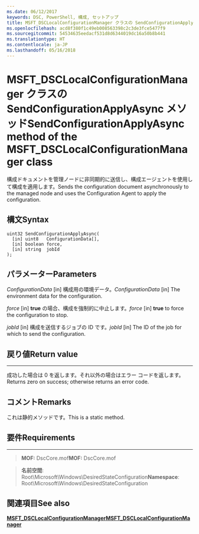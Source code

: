 ```yaml
---
ms.date: 06/12/2017
keywords: DSC, PowerShell, 構成, セットアップ
title: MSFT_DSCLocalConfigurationManager クラスの SendConfigurationApplyAsync メソッド
ms.openlocfilehash: acd8f380f1c49eb008563398c2c3de3fce5477f9
ms.sourcegitcommit: 54534635eedacf531d8d6344019dc16a50b8b441
ms.translationtype: HT
ms.contentlocale: ja-JP
ms.lasthandoff: 05/16/2018
---
```

# <a name="sendconfigurationapplyasync-method-of-the-msftdsclocalconfigurationmanager-class"></a><span data-ttu-id="4cc31-103">MSFT_DSCLocalConfigurationManager クラスの SendConfigurationApplyAsync メソッド</span><span class="sxs-lookup"><span data-stu-id="4cc31-103">SendConfigurationApplyAsync method of the MSFT_DSCLocalConfigurationManager class</span></span>

<span data-ttu-id="4cc31-104">構成ドキュメントを管理ノードに非同期的に送信し、構成エージェントを使用して構成を適用します。</span><span class="sxs-lookup"><span data-stu-id="4cc31-104">Sends the configuration document asynchronously to the managed node and uses the Configuration Agent to apply the configuration.</span></span>

<a name="syntax"></a><span data-ttu-id="4cc31-105">構文</span><span class="sxs-lookup"><span data-stu-id="4cc31-105">Syntax</span></span>
------

```mof
uint32 SendConfigurationApplyAsync(
  [in] uint8   ConfigurationData[],
  [in] boolean force,
  [in] string  jobId
);
```

<a name="parameters"></a><span data-ttu-id="4cc31-106">パラメーター</span><span class="sxs-lookup"><span data-stu-id="4cc31-106">Parameters</span></span>
----------

<span data-ttu-id="4cc31-107">*ConfigurationData* \[in\] 構成用の環境データ。</span><span class="sxs-lookup"><span data-stu-id="4cc31-107">*ConfigurationData* \[in\] The environment data for the configuration.</span></span>

<span data-ttu-id="4cc31-108">*force* \[in\] **true** の場合、構成を強制的に中止します。</span><span class="sxs-lookup"><span data-stu-id="4cc31-108">*force* \[in\] **true** to force the configuration to stop.</span></span>

<span data-ttu-id="4cc31-109">*jobId* \[in\] 構成を送信するジョブの ID です。</span><span class="sxs-lookup"><span data-stu-id="4cc31-109">*jobId* \[in\] The ID of the job for which to send the configuration.</span></span>

## <a name="return-value"></a><span data-ttu-id="4cc31-110">戻り値</span><span class="sxs-lookup"><span data-stu-id="4cc31-110">Return value</span></span>
------------

<span data-ttu-id="4cc31-111">成功した場合は 0 を返します。それ以外の場合はエラー コードを返します。</span><span class="sxs-lookup"><span data-stu-id="4cc31-111">Returns zero on success; otherwise returns an error code.</span></span>

## <a name="remarks"></a><span data-ttu-id="4cc31-112">コメント</span><span class="sxs-lookup"><span data-stu-id="4cc31-112">Remarks</span></span>

<span data-ttu-id="4cc31-113">これは静的メソッドです。</span><span class="sxs-lookup"><span data-stu-id="4cc31-113">This is a static method.</span></span>

## <a name="requirements"></a><span data-ttu-id="4cc31-114">要件</span><span class="sxs-lookup"><span data-stu-id="4cc31-114">Requirements</span></span>
------------
><span data-ttu-id="4cc31-115">**MOF:** DscCore.mof</span><span class="sxs-lookup"><span data-stu-id="4cc31-115">**MOF:** DscCore.mof</span></span>

><span data-ttu-id="4cc31-116">**名前空間**: Root\Microsoft\Windows\DesiredStateConfiguration</span><span class="sxs-lookup"><span data-stu-id="4cc31-116">**Namespace**: Root\Microsoft\Windows\DesiredStateConfiguration</span></span>


## <a name="see-also"></a><span data-ttu-id="4cc31-117">関連項目</span><span class="sxs-lookup"><span data-stu-id="4cc31-117">See also</span></span>


[<span data-ttu-id="4cc31-118">**MSFT_DSCLocalConfigurationManager**</span><span class="sxs-lookup"><span data-stu-id="4cc31-118">**MSFT_DSCLocalConfigurationManager**</span></span>](msft-dsclocalconfigurationmanager.md)